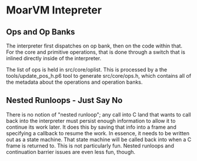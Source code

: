 # MoarVM Intepreter

## Ops and Op Banks
The interpreter first dispatches on op bank, then on the code within that.
For the core and primitive operations, that is done through a switch that
is inlined directly inside of the interpreter.

The list of ops is held in src/core/oplist. This is processed by a the
tools/update_pos_h.p6 tool to generate src/core/ops.h, which contains all
of the metadata about the operations and operation banks.

## Nested Runloops - Just Say No
There is no notion of "nested runloop"; any call into C land that wants to
call back into the interpreter must persist enough information to allow it
to continue its work later. It does this by saving that info into a frame
and specifying a callback to resume the work. In essence, it needs to be
written out as a state machine. That state machine will be called back into
when a C frame is returned to. This is not particularly fun. Nested runloops
and continuation barrier issues are even less fun, though.
